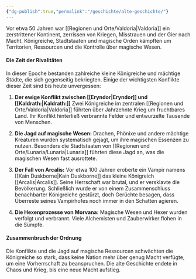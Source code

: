 ```yaml
---
{"dg-publish":true,"permalink":"/geschichte/alte-geschichte/"}
---
```


Vor etwa 50 Jahren war [[Regionen und Orte/Valdoria\|Valdoria]] ein zerstrittener Kontinent, zerrissen von Kriegen, Misstrauen und der Gier nach Macht. Königreiche, Stadtstaaten und magische Orden kämpften um Territorien, Ressourcen und die Kontrolle über magische Wesen.

#### **Die Zeit der Rivalitäten**

In dieser Epoche bestanden zahlreiche kleine Königreiche und mächtige Städte, die sich gegenseitig bekriegten. Einige der wichtigsten Konflikte dieser Zeit sind bis heute unvergessen:

1. **Der ewige Konflikt zwischen [[Eryndor\|Eryndor]] und [[Kaldrath:\|Kaldrath:]]** Zwei Königreiche im zentralen [[Regionen und Orte/Valdoria\|Valdoria]] führten über Jahrzehnte Krieg um fruchtbares Land. Ihr Konflikt hinterließ verbrannte Felder und entwurzelte Tausende von Menschen.
    
2. **Die Jagd auf magische Wesen:** Drachen, Phönixe und andere mächtige Kreaturen wurden systematisch gejagt, um ihre magischen Essenzen zu nutzen. Besonders die Stadtstaaten von [[Regionen und Orte/Lunaria/Lunaria\|Lunaria]] führten diese Jagd an, was die magischen Wesen fast ausrottete.
    
3. **Der Fall von Arcalis:** Vor etwa 100 Jahren eroberte ein Vampir namens [[Kain Duskborne\|Kain Duskborne]] das kleine Königreich [[Arcalis\|Arcalis]]. Seine Herrschaft war brutal, und er versklavte die Bevölkerung. Schließlich wurde er von einem Zusammenschluss benachbarter Königreiche gestürzt, doch Gerüchte besagen, dass Überreste seines Vampirhofes noch immer in den Schatten agieren.
    
4. **Die Hexenprozesse von Morvana:** Magische Wesen und Hexer wurden verfolgt und verbrannt. Viele Alchemisten und Zauberwirker flohen in die Sümpfe.
    

#### **Zusammenbruch der Ordnung**

Die Konflikte und die Jagd auf magische Ressourcen schwächten die Königreiche so stark, dass keine Nation mehr über genug Macht verfügte, um eine Vorherrschaft zu beanspruchen. Die alte Geschichte endete in Chaos und Krieg, bis eine neue Macht aufstieg.